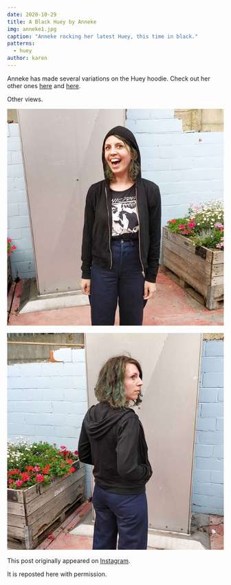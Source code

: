 ```yaml
---
date: 2020-10-29
title: A Black Huey by Anneke
img: anneke1.jpg
caption: "Anneke rocking her latest Huey, this time in black."
patterns:
  - huey
author: karen
---
```


Anneke has made several variations on the Huey hoodie. Check out her other ones [here](https://freesewing.org/showcase/anneke-huey/) and [here](https://freesewing.org/showcase/anneke-huey-grey/).

Other views.

![Front view of Huey](anneke2.jpg)

![Back view of Huey](anneke3.jpg)

This post originally appeared on [Instagram](https://www.instagram.com/p/Bz3jSeJIiYG/?utm_source=ig_web_copy_link).

It is reposted here with permission.

